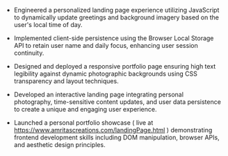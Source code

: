 - Engineered a personalized landing page experience utilizing JavaScript to dynamically update greetings and background imagery based on the user's local time of day.
  
- Implemented client-side persistence using the Browser Local Storage API to retain user name and daily focus, enhancing user session continuity.
  
- Designed and deployed a responsive portfolio page ensuring high text legibility against dynamic photographic backgrounds using CSS transparency and layout techniques.
  
- Developed an interactive landing page integrating personal photography, time-sensitive content updates, and user data persistence to create a unique and engaging user experience.
  
- Launched a personal portfolio showcase ( live at https://www.amritascreations.com/landingPage.html ) demonstrating frontend development skills including DOM manipulation, browser APIs, and aesthetic design principles.

